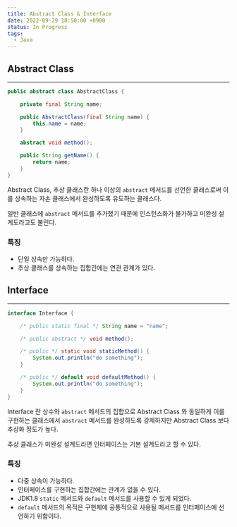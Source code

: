 ```yaml
---
title: Abstract Class & Interface
date: 2022-09-29 18:50:00 +0900
status: In Progress
tags:
  - Java
---
```


## Abstract Class

---

```java
public abstract class AbstractClass {

    private final String name;

    public AbstractClass(final String name) {
        this.name = name;
    }

    abstract void method();

    public String getName() {
        return name;
    }
}
```

Abstract Class, 추상 클래스란 하나 이상의 `abstract` 메서드를 선언한 클래스로써 이를 상속하는 자손 클래스에서 완성하도록 유도하는 클래스다.

일반 클래스에 `abstract` 메서드를 추가했기 때문에 인스턴스화가 불가하고 미완성 설계도라고도 불린다.

### 특징

- 단일 상속만 가능하다.
- 추상 클래스를 상속하는 집합간에는 연관 관계가 있다.

## Interface

---

```java
interface Interface {

    /* public static final */ String name = "name";

    /* public abstract */ void method();

    /* public */ static void staticMethod() {
        System.out.println("do something");
    }

    /* public */ default void defaultMethod() {
        System.out.println("do something");
    }
}
```

Interface 란 상수와 `abstract` 메서드의 집합으로 Abstract Class 와 동일하게 이를 구현하는 클래스에서 `abstract` 메서드를 완성하도록 강제하지만 Abstract Class 보다 추상화 정도가 높다.

추상 클래스가 미완성 설계도라면 인터페이스는 기본 설계도라고 할 수 있다.

### 특징

- 다중 상속이 가능하다.
- 인터페이스를 구현하는 집합간에는 관계가 없을 수 있다.
- JDK1.8 `static` 메서드와 `default` 메서드를 사용할 수 있게 되었다.
- `default` 메서드의 목적은 구현체에 공통적으로 사용될 메서드를 인터페이스에 선언하기 위함이다.
